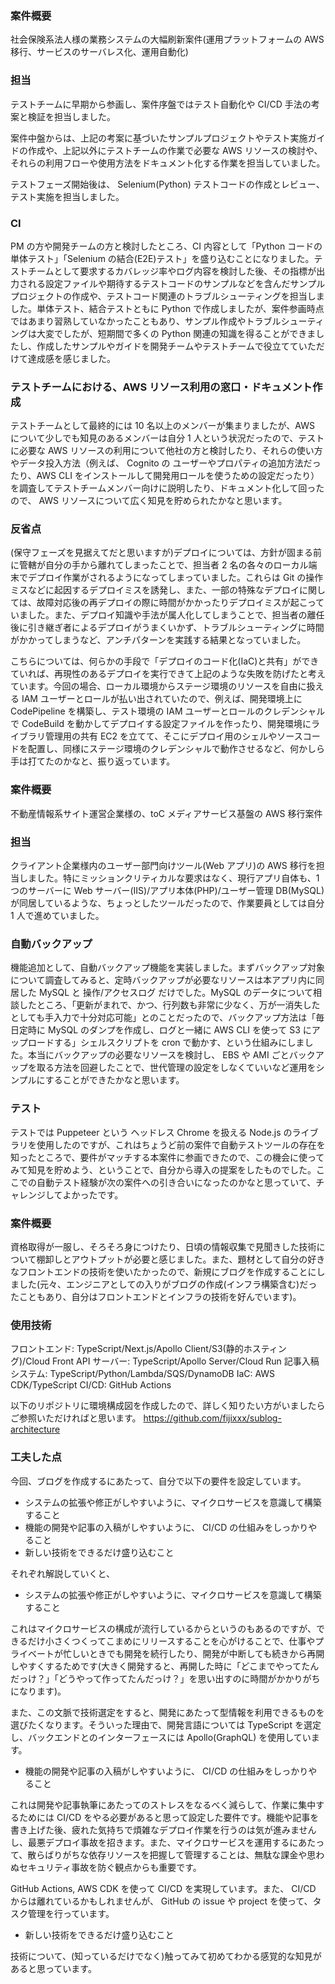 ### 案件概要

社会保険系法人様の業務システムの大幅刷新案件(運用プラットフォームの AWS 移行、サービスのサーバレス化、運用自動化)

### 担当

テストチームに早期から参画し、案件序盤ではテスト自動化や CI/CD 手法の考案と検証を担当しました。

案件中盤からは、上記の考案に基づいたサンプルプロジェクトやテスト実施ガイドの作成や、上記以外にテストチームの作業で必要な AWS リソースの検討や、それらの利用フローや使用方法をドキュメント化する作業を担当していました。

テストフェーズ開始後は、 Selenium(Python) テストコードの作成とレビュー、テスト実施を担当しました。

### CI

PM の方や開発チームの方と検討したところ、CI 内容として「Python コードの単体テスト」「Selenium の結合(E2E)テスト」を盛り込むことになりました。テストチームとして要求するカバレッジ率やログ内容を検討した後、その指標が出力される設定ファイルや期待するテストコードのサンプルなどを含んだサンプルプロジェクトの作成や、テストコード関連のトラブルシューティングを担当しました。単体テスト、結合テストともに Python で作成しましたが、案件参画時点ではあまり習熟していなかったこともあり、サンプル作成やトラブルシューティングは大変でしたが、短期間で多くの Python 関連の知識を得ることができましたし、作成したサンプルやガイドを開発チームやテストチームで役立てていただけて達成感を感じました。

### テストチームにおける、AWS リソース利用の窓口・ドキュメント作成

テストチームとして最終的には 10 名以上のメンバーが集まりましたが、AWS について少しでも知見のあるメンバーは自分 1 人という状況だったので、テストに必要な AWS リソースの利用について他社の方と検討したり、それらの使い方やデータ投入方法（例えば、 Cognito の ユーザーやプロパティの追加方法だったり、AWS CLI をインストールして開発用ロールを使うための設定だったり）を調査してテストチームメンバー向けに説明したり、ドキュメント化して回ったので、 AWS リソースについて広く知見を貯められたかなと思います。

### 反省点

(保守フェーズを見据えてだと思いますが)デプロイについては、方針が固まる前に管轄が自分の手から離れてしまったことで、担当者 2 名の各々のローカル端末でデプロイ作業がされるようになってしまっていました。これらは Git の操作ミスなどに起因するデプロイミスを誘発し、また、一部の特殊なデプロイに関しては、故障対応後の再デプロイの際に時間がかかったりデプロイミスが起こっていました。また、デプロイ知識や手法が属人化してしまうことで、担当者の離任後に引き継ぎ者によるデプロイがうまくいかず、トラブルシューティングに時間がかかってしまうなど、アンチパターンを実践する結果となっていました。

こちらについては、何らかの手段で「デプロイのコード化(IaC)と共有」ができていれば、再現性のあるデプロイを実行できて上記のような失敗を防げたと考えています。今回の場合、ローカル環境からステージ環境のリソースを自由に扱える IAM ユーザーとロールが払い出されていたので、例えば、開発環境上に CodePipeline を構築し、テスト環境の IAM ユーザーとロールのクレデンシャルで CodeBuild を動かしてデプロイする設定ファイルを作ったり、開発環境にライブラリ管理用の共有 EC2 を立てて、そこにデプロイ用のシェルやソースコードを配置し、同様にステージ環境のクレデンシャルで動作させるなど、何かしら手は打てたのかなと、振り返っています。

### 案件概要

不動産情報系サイト運営企業様の、toC メディアサービス基盤の AWS 移行案件

### 担当

クライアント企業様内のユーザー部門向けツール(Web アプリ)の AWS 移行を担当しました。特にミッションクリティカルな要求はなく、現行アプリ自体も、1 つのサーバーに Web サーバー(IIS)/アプリ本体(PHP)/ユーザー管理 DB(MySQL) が同居しているような、ちょっとしたツールだったので、作業要員としては自分 1 人で進めていました。

### 自動バックアップ

機能追加として、自動バックアップ機能を実装しました。まずバックアップ対象について調査してみると、定時バックアップが必要なリソースは本アプリ内に同居した MySQL と 操作/アクセスログ だけでした。MySQL のデータについて相談したところ、「更新がまれで、かつ、行列数も非常に少なく、万が一消失したとしても手入力で十分対応可能」とのことだったので、バックアップ方法は「毎日定時に MySQL のダンプを作成し、ログと一緒に AWS CLI を使って S3 にアップロードする」シェルスクリプトを cron で動かす、という仕組みにしました。本当にバックアップの必要なリソースを検討し、 EBS や AMI ごとバックアップを取る方法を回避したことで、世代管理の設定をしなくていいなど運用をシンプルにすることができたかなと思います。

### テスト

テストでは Puppeteer という ヘッドレス Chrome を扱える Node.js のライブラリを使用したのですが、これはちょうど前の案件で自動テストツールの存在を知ったところで、要件がマッチする本案件に参画できたので、この機会に使ってみて知見を貯めよう、ということで、自分から導入の提案をしたものでした。ここでの自動テスト経験が次の案件への引き合いになったのかなと思っていて、チャレンジしてよかったです。

### 案件概要

資格取得が一服し、そろそろ身につけたり、日頃の情報収集で見聞きした技術について棚卸しとアウトプットが必要と感じました。また、題材として自分の好きなフロントエンドの技術を使いたかったので、新規にブログを作成することにしました(元々、エンジニアとしての入りがブログの作成(インフラ構築含む)だったこともあり、自分はフロントエンドとインフラの技術を好んでいます)。

### 使用技術

フロントエンド: TypeScript/Next.js/Apollo Client/S3(静的ホスティング)/Cloud Front
API サーバー: TypeScript/Apollo Server/Cloud Run
記事入稿システム: TypeScript/Python/Lambda/SQS/DynamoDB
IaC: AWS CDK/TypeScript
CI/CD: GitHub Actions

以下のリポジトリに環境構成図を作成したので、詳しく知りたい方がいましたらご参照いただければと思います。
https://github.com/fijixxx/sublog-architecture

### 工夫した点

今回、ブログを作成するにあたって、自分で以下の要件を設定しています。

- システムの拡張や修正がしやすいように、マイクロサービスを意識して構築すること
- 機能の開発や記事の入稿がしやすいように、 CI/CD の仕組みをしっかりやること
- 新しい技術をできるだけ盛り込むこと

それぞれ解説していくと、

- システムの拡張や修正がしやすいように、マイクロサービスを意識して構築すること

これはマイクロサービスの構成が流行しているからというのもあるのですが、できるだけ小さくつくってこまめにリリースすることを心がけることで、仕事やプライベートが忙しいときでも開発を続行したり、開発が中断しても続きから再開しやすくするためです(大きく開発すると、再開した時に「どこまでやってたんだっけ？」「どうやって作ってたんだっけ？」を思い出すのに時間がかかりがちになります)。

また、この文脈で技術選定をすると、開発にあたって型情報を利用できるものを選びたくなります。そういった理由で、開発言語については TypeScript を選定し、バックエンドとのインターフェースには Apollo(GraphQL) を使用しています。

- 機能の開発や記事の入稿がしやすいように、 CI/CD の仕組みをしっかりやること

これは開発や記事執筆にあたってのストレスをなるべく減らして、作業に集中するためには CI/CD をやる必要があると思って設定した要件です。機能や記事を書き上げた後、疲れた気持ちで煩雑なデプロイ作業を行うのは気が進みませんし、最悪デプロイ事故を招きます。また、マイクロサービスを運用するにあたって、散らばりがちな依存リソースを把握して管理することは、無駄な課金や思わぬセキュリティ事故を防ぐ観点からも重要です。

GitHub Actions, AWS CDK を使って CI/CD を実現しています。また、 CI/CD からは離れているかもしれませんが、 GitHub の issue や project を使って、タスク管理を行っています。

- 新しい技術をできるだけ盛り込むこと

技術について、(知っているだけでなく)触ってみて初めてわかる感覚的な知見があると思っています。
